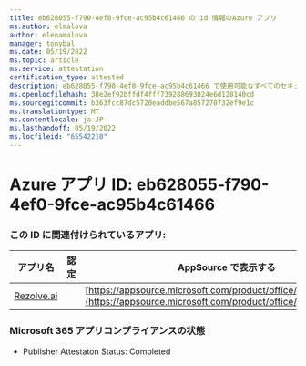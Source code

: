 ```yaml
---
title: eb628055-f790-4ef0-9fce-ac95b4c61466 の id 情報のAzure アプリ
ms.author: elmalova
author: elenamalova
manager: tonybal
ms.date: 05/19/2022
ms.topic: article
ms.service: attestation
certification_type: attested
description: eb628055-f790-4ef0-9fce-ac95b4c61466 で使用可能なすべてのセキュリティとコンプライアンス情報。
ms.openlocfilehash: 38e2ef92bffdf4fff739288693024e6d128140cd
ms.sourcegitcommit: b363fcc87dc5720eaddbe567a857270732ef9e1c
ms.translationtype: MT
ms.contentlocale: ja-JP
ms.lasthandoff: 05/19/2022
ms.locfileid: "65542210"
---
```

# <a name="azure-app-id-eb628055-f790-4ef0-9fce-ac95b4c61466"></a>Azure アプリ ID: eb628055-f790-4ef0-9fce-ac95b4c61466


### <a name="apps-associated-with-this-id"></a>この ID に関連付けられているアプリ:
| **アプリ名** | **認定** | **AppSource で表示する** |
|--------------|---------------|-----------------------|
| [Rezolve.ai](../forward/WA200002724.md) |  | [https://appsource.microsoft.com/product/office/WA200002724](https://appsource.microsoft.com/product/office/WA200002724) |

### <a name="microsoft-365-app-compliance-status"></a>Microsoft 365 アプリコンプライアンスの状態
- Publisher Attestaton Status: Completed
